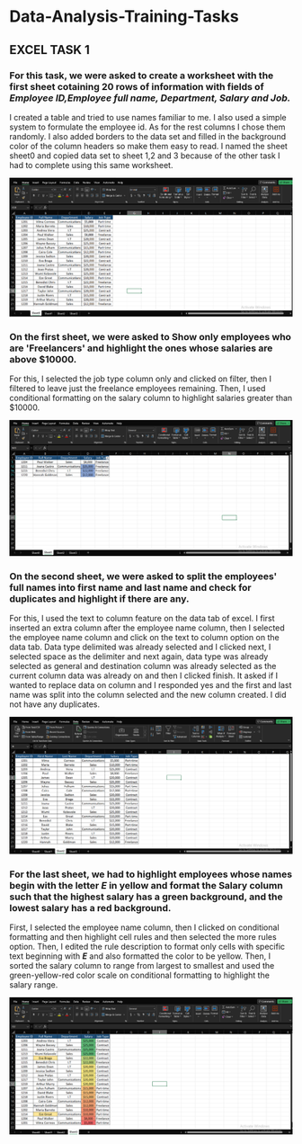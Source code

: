 # Data-Analysis-Training-Tasks

## EXCEL TASK 1

### For this task, we were asked to create a worksheet with the first sheet cotaining 20 rows of information with fields of *Employee ID,Employee full name, Department, Salary and Job.* 

I created a table and tried to use names familiar to me. I also used a simple system to formulate the employee id. As for the rest columns I chose them randomly. I also added borders to the data set and filled in the background color of the column headers so make them easy to read. I named the sheet sheet0 and copied data set to sheet 1,2 and 3 because of the other task I had to complete using this same worksheet. 

![](Sheet0.png)

### On the first sheet, we were asked to Show only employees who are 'Freelancers' and highlight the ones whose salaries are above $10000.

For this, I selected the job type column only and clicked on filter, then I filtered to leave just the freelance employees remaining. Then, I used conditional formatting on the salary column to highlight salaries greater than $10000.

![](Sheet1.png)

### On the second sheet, we were asked to split the employees' full names into first name and last name and check for duplicates and highlight if there are any.

For this, I used the text to column feature on the data tab of excel. I first inserted an extra column after the employee name column, then I selected the employee name column and click on the text to column option on the data tab. Data type delimited was already selected and I clicked next, I selected space as the delimiter and next again, data type was already selected as general and destination column was already selected as the current column data was already on and then I clicked finish. It asked if I wanted to replace data on column and I responded yes and the first and last name was split into the column selected and the new column created. I did not have any duplicates.

![](Sheet2.png)

### For the last sheet, we had to highlight employees whose names begin with the letter **_E_** in yellow and format the Salary column such that the highest salary has a green background, and the lowest salary has a red background.

First, I selected the employee name column, then I clicked on conditional formatting and then highlight cell rules and then selected the more rules option. Then, I edited the rule description to format only cells with specific text beginning with **_E_** and also formatted the color to be yellow.
Then, I sorted the salary column to range from largest to smallest and used the green-yellow-red color scale on conditional formatting to highlight the salary range.

![](Sheet3.png)






 

